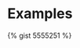 Examples
========

{% gist 5555251 %}

<script src="https://gist-it.appspot.com/https://github.com/chille/eel/blob/master/docs/docs/examples/test1.c"></script>